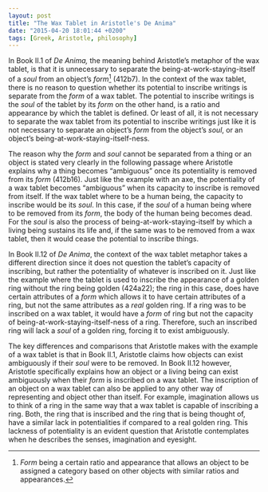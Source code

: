 ```yaml
---
layout: post
title: "The Wax Tablet in Aristotle's De Anima"
date: "2015-04-20 18:01:44 +0200"
tags: [Greek, Aristotle, philosophy]
---
```


In Book II.1 of _De Anima,_ the meaning behind Aristotle’s metaphor of the wax tablet, is that it is unnecessary to separate the being-at-work-staying-itself of a _soul_ from an object’s _form_[^1] (412b7). In the context of the wax tablet, there is no reason to question whether its potential to inscribe writings is separate from the _form_ of a wax tablet. The potential to inscribe writings is the _soul_ of the tablet by its _form_ on the other hand, is a ratio and appearance by which the tablet is defined. Or least of all, it is not necessary to separate the wax tablet from its potential to inscribe writings just like it is not necessary to separate an object’s _form_ from the object’s _soul_, or an object’s being-at-work-staying-itself-ness.

[^1]: _Form_ being a certain ratio and appearance that allows an object to be assigned a category based on other objects with similar ratios and appearances.

The reason why the _form_ and _soul_ cannot be separated from a thing or an object is stated very clearly in the following passage where Aristotle explains why a thing becomes “ambiguous” once its potentiality is removed from its _form_ (412b16). Just like the example with an axe, the potentiality of a wax tablet becomes “ambiguous” when its capacity to inscribe is removed from itself. If the wax tablet where to be a human being, the capacity to inscribe would be its _soul_. In this case, if the _soul_ of a human being where to be removed from its _form_, the body of the human being becomes dead. For the _soul_ is also the process of being-at-work-staying-itself by which a living being sustains its life and, if the same was to be removed from a wax tablet, then it would cease the potential to inscribe things.

In Book II.12 of _De Anima_, the context of the wax tablet metaphor takes a different direction since it does not question the tablet’s capacity of inscribing, but rather the potentiality of whatever is inscribed on it. Just like the example where the tablet is used to inscribe the appearance of a golden ring without the ring being golden (424a22); the ring in this case, does have certain attributes of a _form_ which allows it to have certain attributes of a ring, but not the same attributes as a *real* golden ring. If a ring was to be inscribed on a wax tablet, it would have a _form_ of ring but not the capacity of being-at-work-staying-itself-ness of a ring. Therefore, such an inscribed ring will lack a _soul_ of a golden ring, forcing it to exist ambiguously.  

The key differences and comparisons that Aristotle makes with the example of a wax tablet is that in Book II.1, Aristotle claims how objects can exist ambiguously if their _soul_ were to be removed. In Book II.12 however, Aristotle specifically explains how an object or a living being can exist ambiguously when their _form_ is inscribed on a wax tablet. The inscription of an object on a wax tablet can also be applied to any other way of representing and object other than itself. For example, imagination allows us to think of a ring in the same way that a wax tablet is capable of inscribing a ring. Both, the ring that is inscribed and the ring that is being thought of, have a similar lack in potentialities if compared to a real golden ring. This lackness of potentiality is an evident question that Aristotle contemplates when he describes the senses, imagination and eyesight.
